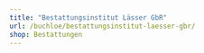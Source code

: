 ```yaml
---
title: "Bestattungsinstitut Lässer GbR"
url: /buchloe/bestattungsinstitut-laesser-gbr/
shop: Bestattungen
---
```

